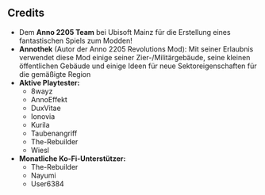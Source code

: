 ## Credits
- Dem **Anno 2205 Team** bei Ubisoft Mainz für die Erstellung eines fantastischen Spiels zum Modden!
- **Annothek** (Autor der Anno 2205 Revolutions Mod): Mit seiner Erlaubnis verwendet diese Mod einige seiner Zier-/Militärgebäude, seine kleinen öffentlichen Gebäude und einige Ideen für neue Sektoreigenschaften für die gemäßigte Region
- **Aktive Playtester:**
  - 8wayz
  - AnnoEffekt
  - DuxVitae
  - Ionovia
  - Kurila
  - Taubenangriff
  - The-Rebuilder
  - Wiesl
- **Monatliche Ko-Fi-Unterstützer:**
  - The-Rebuilder
  - Nayumi
  - User6384
